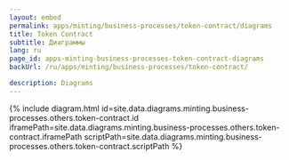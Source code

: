 ```yaml
---
layout: embed
permalink: apps/minting/business-processes/token-contract/diagrams
title: Token Contract
subtitle: Диаграммы
lang: ru
page_id: apps-minting-business-processes-token-contract-diagrams
backUrl: /ru/apps/minting/business-processes/token-contract/

description: Diagrams
---
```

{% include diagram.html id=site.data.diagrams.minting.business-processes.others.token-contract.id iframePath=site.data.diagrams.minting.business-processes.others.token-contract.iframePath scriptPath=site.data.diagrams.minting.business-processes.others.token-contract.scriptPath %}